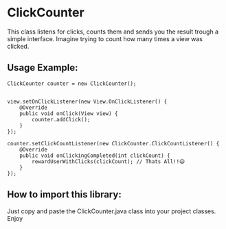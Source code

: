 # ClickCounter
This class listens for clicks, counts them and sends you the result trough a simple interface. Imagine trying to count how many times a view was clicked.

## Usage Example:

```
ClickCounter counter = new ClickCounter();


view.setOnClickListener(new View.OnClickListener() {
    @Override
    public void onClick(View view) {
        counter.addClick();
    }
});

counter.setClickCountListener(new ClickCounter.ClickCountListener() {
    @Override
    public void onClickingCompleted(int clickCount) {
        rewardUserWithClicks(clickCount); // Thats All!!😃
    }
});
```


## How to import this library:

Just copy and paste the ClickCounter.java class into your project classes. Enjoy
